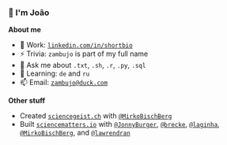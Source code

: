 ### 👋 I'm João

**About me**

- 🔭 Work: [`linkedin.com/in/shortbio`](https://www.linkedin.com/in/shortbio/)
- ⚡ Trivia: `zambujo` is part of my full name
- 💬 Ask me about `.txt`, `.sh`, `.r`, `.py`, `.sql`
- 🌱 Learning: `de` and `ru` 
- 📫 Email: [`zambujo@duck.com`](mailto:zambujo@duck.com)

**Other stuff**

- Created [`sciencegeist.ch`](https://www.sciencegeist.ch) with [`@MirkoBischBerg`](https://twitter.com/MirkoBischBerg)
- Built [`sciencematters.io`](https://github.com/SciMts) with [`@JonnyBurger`](https://github.com/JonnyBurger), [`@brecke`](https://github.com/brecke), [`@laginha`](https://github.com/laginha), [`@MirkoBischBerg`](https://twitter.com/MirkoBischBerg), and [`@lawrendran`](https://github.com/lawrendran)
